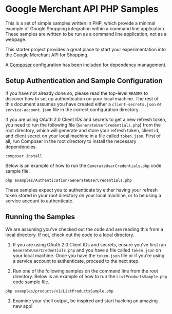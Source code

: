 # Google Merchant API PHP Samples

This is a set of simple samples written in PHP, which provide a minimal
example of Google Shopping integration within a command line application.
These samples are written to be run as a command line application, not as a
webpage.

This starter project provides a great place to start your experimentation into
the Google Merchant API for Shopping.

A [Composer](https://getcomposer.org/) configuration has been included for
dependency management.

## Setup Authentication and Sample Configuration

If you have not already done so, please read the top-level `README` to discover
how to set up authentication on your local machine. The rest
of this document assumes you have created either a `client-secrets.json` or
`service-account.json` file in the correct configuration directory.

If you are using OAuth 2.0 Client IDs and secrets to get a new refresh token,
you need to run the following file (`GenerateUserCredentials.php`) from the root
directory, which will generate and store your refresh token, client id, and
client secret on your local machine in a file called `token.json`.
First of all, run Composer in the root directory to install the necessary dependencies.

```
composer install
```

Below is an example of how to run the `GenerateUserCredentials.php` code sample
file.

```
php examples/Authentication/GenerateUserCredentials.php
```
    
These samples expect you to authenticate by either having your refresh token
stored in your root directory on your local machine, or to be using a service
account to authenticate.

## Running the Samples

We are assuming you've checked out the code and are reading this from a local
directory. If not, check out the code to a local directory. 

1. If you are using OAuth 2.0 Client IDs and secrets, ensure you've first ran
`GenerateUserCredentials.php` and you have a file called `token.json` on your
local machine. Once you have the `token.json` file or if you're using a service
account to authenticate, proceed to the next step.

1. Run one of the following samples on the command line from the root directory.
Below is an example of how to run the `ListProductsSample.php` code
sample file.

```
php examples/products/v1/ListProductsSample.php
```

1. Examine your shell output, be inspired and start hacking an amazing new app!
